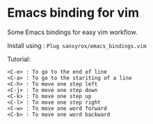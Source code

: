 # Emacs binding for vim


Some Emacs bindings for easy vim workflow.


Install using :
`
Plug sansyrox/emacs_bindings.vim
`

Tutorial:
```
<C-e> : To go to the end of line
<C-a> : To go to the stariting of a line
<C-h> : To move one step left
<C-j> : To move one step down
<C-k> : To move one step up
<C-l> : To move one step right
<C-w> : To move one word forward
<C-b> : To move one word backward
```
